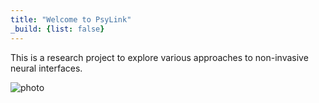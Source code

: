 ```yaml
---
title: "Welcome to PsyLink"
_build: {list: false}
---
```


This is a research project to explore various approaches to non-invasive neural interfaces.

![photo](https://hut.pm/data/psy/-hardware.jpg)
